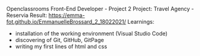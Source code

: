 Openclassrooms Front-End Developer - Project 2
Project: Travel Agency - Reservia
Result: https://emma-fot.github.io/EmmanuelleBrossard_2_18022021/
Learnings: 
- installation of the working environment (Visual Studio Code)
- discovering of Git, GitHub, GitPage
- writing my first lines of html and css
